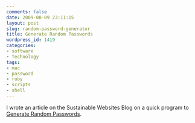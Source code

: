 ```yaml
---
comments: false
date: 2009-08-09 23:11:15
layout: post
slug: random-password-generator
title: Generate Random Passwords
wordpress_id: 1419
categories:
- software
- Technology
tags:
- mac
- password
- ruby
- scripts
- shell
---
```


I wrote an article on the Sustainable Websites Blog on a quick program to [Generate Random Passwords](http://www.sustainablewebsites.com/article/random-password-generator).
